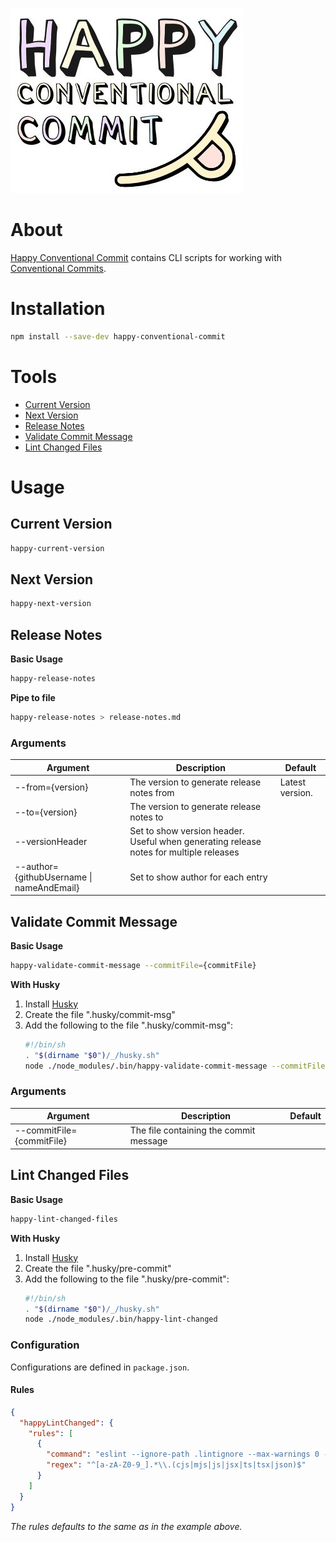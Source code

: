 ![Happy Conventional Commit Logo](https://raw.githubusercontent.com/capricorn86/happy-conventional-commit/main/docs/logo.jpg)

# About

[Happy Conventional Commit](https://github.com/capricorn86/happy-conventional-commit) contains CLI scripts for working with [Conventional Commits](https://www.conventionalcommits.org/en/v1.0.0/).

# Installation

```bash
npm install --save-dev happy-conventional-commit
```

# Tools

- [Current Version](#current-version)
- [Next Version](#next-version)
- [Release Notes](#release-notes)
- [Validate Commit Message](#validate-commit-message)
- [Lint Changed Files](#lint-changed-files)

# Usage

## Current Version

```bash
happy-current-version
```

## Next Version

```bash
happy-next-version
```

## Release Notes

**Basic Usage**

```bash
happy-release-notes
```

**Pipe to file**

```bash
happy-release-notes > release-notes.md
```

### Arguments

| Argument                                  | Description                                                                             | Default         |
| ----------------------------------------- | --------------------------------------------------------------------------------------- | --------------- |
| --from={version}                          | The version to generate release notes from                                             | Latest version. |
| --to={version}                            | The version to generate release notes to                                               |                 |
| --versionHeader                           | Set to show version header. Useful when generating release notes for multiple releases |                 |
| --author={githubUsername \| nameAndEmail} | Set to show author for each entry                                                      |                 |

## Validate Commit Message

**Basic Usage**

```bash
happy-validate-commit-message --commitFile={commitFile}
```

**With Husky**

1. Install [Husky](https://www.npmjs.com/package/husky)
2. Create the file ".husky/commit-msg"
3. Add the following to the file ".husky/commit-msg":
   ```bash
   #!/bin/sh
   . "$(dirname "$0")/_/husky.sh"
   node ./node_modules/.bin/happy-validate-commit-message --commitFile=$1
   ```

### Arguments

| Argument                  | Description                             | Default |
| ------------------------- | --------------------------------------- | ------- |
| --commitFile={commitFile} | The file containing the commit message |         |

## Lint Changed Files

**Basic Usage**

```bash
happy-lint-changed-files
```

**With Husky**

1. Install [Husky](https://www.npmjs.com/package/husky)
2. Create the file ".husky/pre-commit"
3. Add the following to the file ".husky/pre-commit":
   ```bash
   #!/bin/sh
   . "$(dirname "$0")/_/husky.sh"
   node ./node_modules/.bin/happy-lint-changed
   ```

### Configuration

Configurations are defined in `package.json`.

#### Rules

```json
{
  "happyLintChanged": {
    "rules": [
      {
        "command": "eslint --ignore-path .lintignore --max-warnings 0 --fix",
        "regex": "^[a-zA-Z0-9_].*\\.(cjs|mjs|js|jsx|ts|tsx|json)$"
      }
    ]
  }
}
```

_The rules defaults to the same as in the example above._
